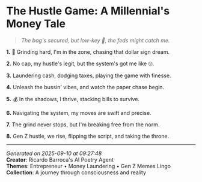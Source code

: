 # The Hustle Game: A Millennial's Money Tale

> *The bag's secured, but low-key 🤑, the feds might catch me.*

**1.** 💼 Grinding hard, I'm in the zone, chasing that dollar sign dream.


**2.** No cap, my hustle's legit, but the system's got me like 🙄.


**3.** Laundering cash, dodging taxes, playing the game with finesse.


**4.** Unleash the bussin' vibes, and watch the paper chase begin.


**5.** 💰 In the shadows, I thrive, stacking bills to survive.


**6.** Navigating the system, my moves are swift and precise.


**7.** The grind never stops, but I'm breaking free from the norm.


**8.** Gen Z hustle, we rise, flipping the script, and taking the throne.



---

*Generated on 2025-09-10 at 09:27:48*  
**Creator**: Ricardo Barroca's AI Poetry Agent  
**Themes**: Entrepreneur • Money Laundering • Gen Z Memes Lingo  
**Collection**: A journey through consciousness and reality